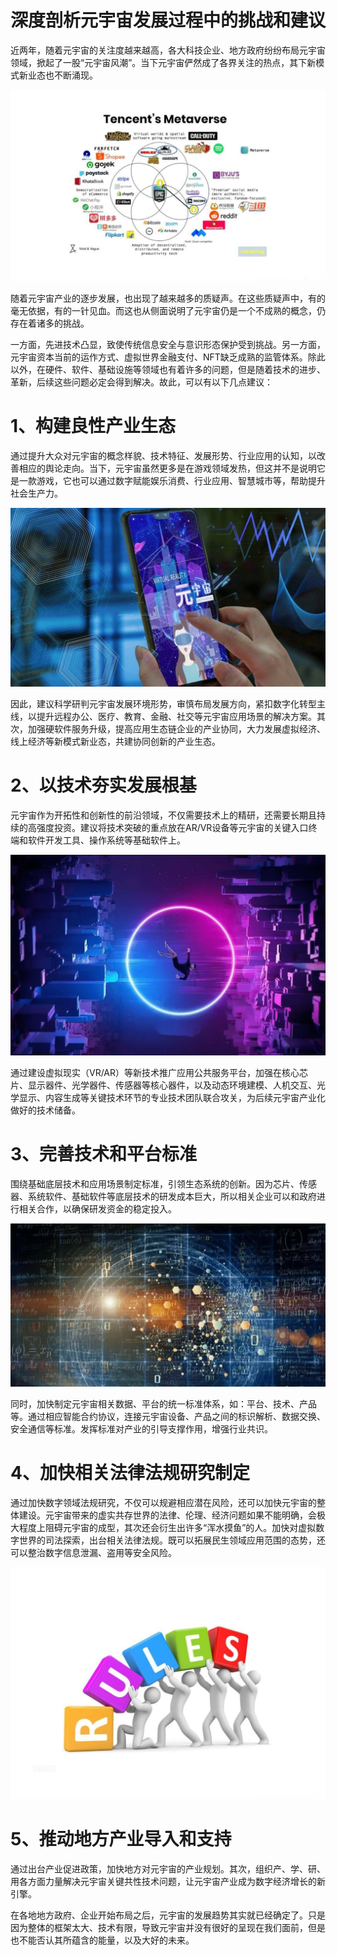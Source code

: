 # 深度剖析元宇宙发展过程中的挑战和建议


近两年，随着元宇宙的关注度越来越高，各大科技企业、地方政府纷纷布局元宇宙领域，掀起了一股“元宇宙风潮”。当下元宇宙俨然成了各界关注的热点，其下新模式新业态也不断涌现。

![1](1658452481134.jpg)

随着元宇宙产业的逐步发展，也出现了越来越多的质疑声。在这些质疑声中，有的毫无依据，有的一针见血。而这也从侧面说明了元宇宙仍是一个不成熟的概念，仍存在着诸多的挑战。

一方面，先进技术凸显，致使传统信息安全与意识形态保护受到挑战。另一方面，元宇宙资本当前的运作方式、虚拟世界金融支付、NFT缺乏成熟的监管体系。除此以外，在硬件、软件、基础设施等领域也有着许多的问题，但是随着技术的进步、革新，后续这些问题必定会得到解决。故此，可以有以下几点建议：

# **1、构建良性产业生态**

通过提升大众对元宇宙的概念样貌、技术特征、发展形势、行业应用的认知，以改善相应的舆论走向。当下，元宇宙虽然更多是在游戏领域发热，但这并不是说明它是一款游戏，它也可以通过数字赋能娱乐消费、行业应用、智慧城市等，帮助提升社会生产力。

![2](1658452503155.jpg)

因此，建议科学研判元宇宙发展环境形势，审慎布局发展方向，紧扣数字化转型主线，以提升远程办公、医疗、教育、金融、社交等元宇宙应用场景的解决方案。其次，加强硬软件服务升级，提高应用生态链企业的产业协同，大力发展虚拟经济、线上经济等新模式新业态，共建协同创新的产业生态。

# **2、以技术夯实发展根基**

元宇宙作为开拓性和创新性的前沿领域，不仅需要技术上的精研，还需要长期且持续的高强度投资。建议将技术突破的重点放在AR/VR设备等元宇宙的关键入口终端和软件开发工具、操作系统等基础软件上。

![3](1658452526108.jpg)

通过建设虚拟现实（VR/AR）等新技术推广应用公共服务平台，加强在核心芯片、显示器件、光学器件、传感器等核心器件，以及动态环境建模、人机交互、光学显示、内容生成等关键技术环节的专业技术团队联合攻关，为后续元宇宙产业化做好的技术储备。

# **3、完善技术和平台标准**

围绕基础底层技术和应用场景制定标准，引领生态系统的创新。因为芯片、传感器、系统软件、基础软件等底层技术的研发成本巨大，所以相关企业可以和政府进行相关合作，以确保研发资金的稳定投入。

![4](1658452545393.jpg)

同时，加快制定元宇宙相关数据、平台的统一标准体系，如：平台、技术、产品等。通过相应智能合约协议，连接元宇宙设备、产品之间的标识解析、数据交换、安全通信等标准。发挥标准对产业的引导支撑作用，增强行业共识。

# **4、加快相关法律法规研究制定**

通过加快数字领域法规研究，不仅可以规避相应潜在风险，还可以加快元宇宙的整体建设。元宇宙带来的虚实共存世界的法律、伦理、经济问题如果不能明确，会极大程度上阻碍元宇宙的成型，其次还会衍生出许多“浑水摸鱼”的人。加快对虚拟数字世界的司法探索，出台相关法律法规。既可以拓展民生领域应用范围的态势，还可以整治数字信息泄漏、盗用等安全风险。

![5](1658452558837.jpg)

# **5、推动地方产业导入和支持**

通过出台产业促进政策，加快地方对元宇宙的产业规划。其次，组织产、学、研、用各方面力量解决元宇宙关键共性技术问题，让元宇宙产业成为数字经济增长的新引擎。

在各地地方政府、企业开始布局之后，元宇宙的发展趋势其实就已经确定了。只是因为整体的框架太大、技术有限，导致元宇宙并没有很好的呈现在我们面前，但是也不能否认其所蕴含的能量，以及大好的未来。
